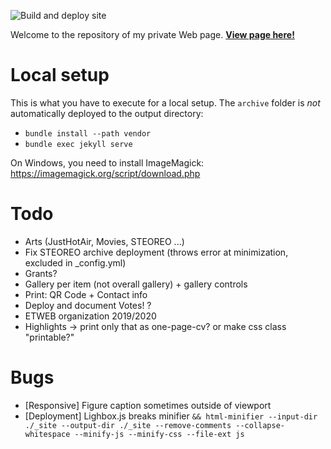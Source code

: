 ![Build and deploy site](https://github.com/raphaelmenges/raphaelmenges.github.io/workflows/Build%20and%20deploy%20site/badge.svg?branch=deploy)

Welcome to the repository of my private Web page. [**View page here!**](https://raphaelmenges.github.io)

# Local setup
This is what you have to execute for a local setup. The `archive` folder is *not* automatically deployed to the output directory:
- `bundle install --path vendor`
- `bundle exec jekyll serve`

On Windows, you need to install ImageMagick: https://imagemagick.org/script/download.php

# Todo
- Arts (JustHotAir, Movies, STEOREO ...)
- Fix STEOREO archive deployment (throws error at minimization, excluded in \_config.yml)
- Grants?
- Gallery per item (not overall gallery) + gallery controls
- Print: QR Code + Contact info
- Deploy and document Votes! ?
- ETWEB organization 2019/2020
- Highlights -> print only that as one-page-cv? or make css class "printable?"

# Bugs
- [Responsive] Figure caption sometimes outside of viewport
- [Deployment] Lighbox.js breaks minifier `&& html-minifier --input-dir ./_site --output-dir ./_site --remove-comments --collapse-whitespace --minify-js --minify-css --file-ext js`
